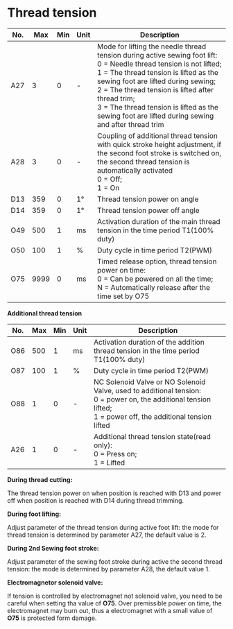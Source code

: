 # Thread tension

| No. | Max | Min | Unit | Description |
| --- | --- | --- | --- | --- |
| A27 | 3 | 0 | - | Mode for lifting the needle thread tension during active sewing foot lift:<br>0 = Needle thread tension is not lifted;<br>1 = The thread tension is lifted as the sewing foot are lifted during sewing;<br>2 = The thread tension is lifted after thread trim;<br>3 = The thread tension is lifted as the sewing foot are lifted during sewing and after thread trim |
| A28 | 3 | 0 | - | Coupling of additional thread tension with quick stroke height adjustment, if the second foot stroke is switched on, the second thread tension is automatically activated<br>0 = Off;<br>1 = On |
| D13 | 359 | 0 | 1° | Thread tension power on angle |
| D14 | 359 | 0 | 1° | Thread tension power off angle |
| O49 | 500 | 1 | ms | Activation duration of the main thread tension in the time period T1(100% duty) |
| O50 | 100 | 1 | % | Duty cycle in time period T2(PWM) |
| O75 | 9999 | 0 | ms | Timed release option, thread tension power on time:<br>0 = Can be powered on all the time;<br>N = Automatically release after the time set by O75 |

**Additional thread tension**

| No. | Max | Min | Unit | Description |
| --- | --- | --- | --- | --- |
| O86 | 500 | 1 | ms | Activation duration of the addition thread tension in the time period T1(100% duty) |
| O87 | 100 | 1 | % | Duty cycle in time period T2(PWM) |
| O88 | 1 | 0 | - | NC Solenoid Valve or NO Solenoid Valve, used to additional tension:<br> 0 = power on, the additional tension lifted;<br> 1 = power off, the additional tension lifted |
| A26 | 1 | 0 | - | Additional thread tension state(read only):<br> 0 = Press on;<br> 1 = Lifted |

**During thread cutting:**

The thread tension power on when position is reached with D13 and power off when position is reached with D14 during thread trimming.

**During foot lifting:**

Adjust parameter of the thread tension during active foot lift: the mode for thread tension is determined by parameter A27, the default value is 2.

**During 2nd Sewing foot stroke:**

Adjust parameter of the sewing foot stroke during active the second thread tension: the mode is determined by parameter A28, the default value 1.

**Electromagnetor solenoid valve:**

If tension is controlled by electromagnet not solenoid valve, you need to be careful when setting tha value of **O75**. Over premissible power on time, the electromagnet may burn out, thus a electromagnet with a small value of **O75** is protected form damage.
